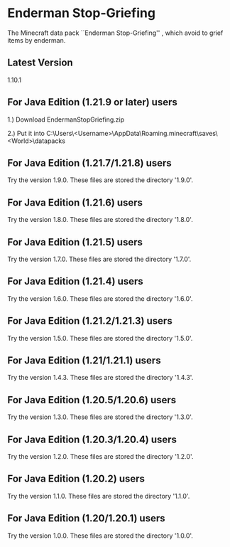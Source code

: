 # Enderman Stop-Griefing

The Minecraft data pack ``Enderman Stop-Griefing'' , which avoid to grief items by enderman.

## Latest Version

1.10.1

## For Java Edition (1.21.9 or later) users

1.) Download EndermanStopGriefing.zip

2.) Put it into C:\Users\\\<Username\>\AppData\Roaming\.minecraft\saves\\\<World\>\datapacks

## For Java Edition (1.21.7/1.21.8) users

Try the version 1.9.0. These files are stored the directory '1.9.0'.

## For Java Edition (1.21.6) users

Try the version 1.8.0. These files are stored the directory '1.8.0'.

## For Java Edition (1.21.5) users

Try the version 1.7.0. These files are stored the directory '1.7.0'.

## For Java Edition (1.21.4) users

Try the version 1.6.0. These files are stored the directory '1.6.0'.

## For Java Edition (1.21.2/1.21.3) users

Try the version 1.5.0. These files are stored the directory '1.5.0'.

## For Java Edition (1.21/1.21.1) users

Try the version 1.4.3. These files are stored the directory '1.4.3'.

## For Java Edition (1.20.5/1.20.6) users

Try the version 1.3.0. These files are stored the directory '1.3.0'.

## For Java Edition (1.20.3/1.20.4) users

Try the version 1.2.0. These files are stored the directory '1.2.0'.

## For Java Edition (1.20.2) users

Try the version 1.1.0. These files are stored the directory '1.1.0'.

## For Java Edition (1.20/1.20.1) users

Try the version 1.0.0. These files are stored the directory '1.0.0'.
